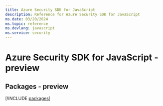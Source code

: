 ```yaml
---
title: Azure Security SDK for JavaScript
description: Reference for Azure Security SDK for JavaScript
ms.date: 03/20/2024
ms.topic: reference
ms.devlang: javascript
ms.service: security
---
```

# Azure Security SDK for JavaScript - preview
## Packages - preview
[!INCLUDE [packages](security-index.md)]